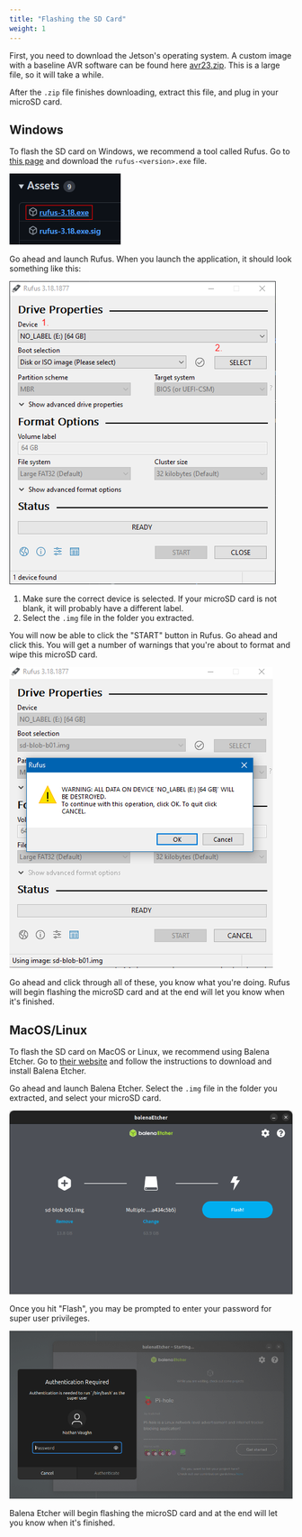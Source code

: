 ```yaml
---
title: "Flashing the SD Card"
weight: 1
---
```


First, you need to download the Jetson's operating system. A custom image with a baseline AVR software can be found here [avr23.zip](https://avr2023storage.blob.core.windows.net/avr-drone/avr23new.zip).
This is a large file, so it will take a while.

After the `.zip` file finishes downloading, extract this file, and plug in your
microSD card.

## Windows

To flash the SD card on Windows, we recommend a tool called Rufus.
Go to [this page](https://github.com/pbatard/rufus/releases/latest) and download
the `rufus-<version>.exe` file.

![Download this installer file](2022-05-20-09-16-54.png)

Go ahead and launch Rufus.
When you launch the application, it should look something like this:

![Rufus main window](2022-05-20-09-36-05.png)

1. Make sure the correct device is selected. If your microSD card is not blank,
   it will probably have a different label.
2. Select the `.img` file in the folder you extracted.

You will now be able to click the "START" button in Rufus. Go ahead and click this.
You will get a number of warnings that you're about to format and wipe this
microSD card.

![Rufus warnings](2022-05-20-09-40-33.png)

Go ahead and click through all of these, you know what you're doing.
Rufus will begin flashing the microSD card and at the end will let you know
when it's finished.

## MacOS/Linux

To flash the SD card on MacOS or Linux, we recommend using Balena Etcher.
Go to [their website](https://www.balena.io/etcher/) and follow
the instructions to download and install Balena Etcher.

Go ahead and launch Balena Etcher.
Select the `.img` file in the folder you extracted, and select your microSD card.

![Options selected in Balena Etcher](2022-07-04-15-39-42.png)

Once you hit "Flash", you may be prompted to enter your password
for super user privileges.

![Enter your account credentials](2022-07-04-15-42-23.png)

Balena Etcher will begin flashing the microSD card and at the end will let you know
when it's finished.

